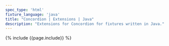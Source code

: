 ```yaml
---
spec_type: 'html'
fixture_language: 'java'
title: "Concordion | Extensions | Java"
description: "Extensions for Concordion for fixtures written in Java."
---
```


{% include {{page.include}} %}
